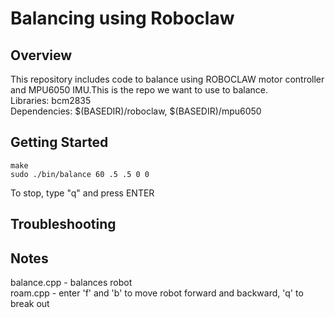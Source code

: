 # Balancing using Roboclaw

## Overview  
This repository includes code to balance using ROBOCLAW motor controller and MPU6050 IMU.This is the repo we want to use to balance.  
Libraries: bcm2835  
Dependencies: $(BASEDIR)/roboclaw, $(BASEDIR)/mpu6050  


## Getting Started  
```
make
sudo ./bin/balance 60 .5 .5 0 0
```
To stop, type "q" and press ENTER  

## Troubleshooting

## Notes  
balance.cpp - balances robot  
roam.cpp - enter 'f' and 'b' to move robot forward and backward, 'q' to break out  

